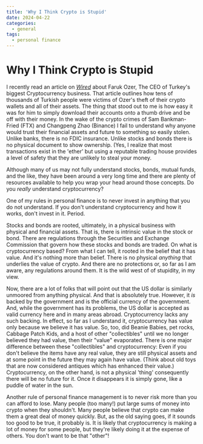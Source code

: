 ```yaml
---
title: 'Why I Think Crypto is Stupid'
date: 2024-04-22
categories:
  - general
tags:
  - personal finance
---
```

# Why I Think Crypto is Stupid

I recently read an article on [*Wired*](https://www.wired.com/story/faruk-ozer-turkey-crypto-fraud/) about Faruk  Ozer, The CEO of Turkey's biggest Cryptocurrency business.  That article outlines how tens of thousands of Turkish people were victims of Ozer's theft of their crypto wallets and all of their assets.  The thing that stood out to me is how easy it was for him to simply download their accounts onto a thumb drive and be off with their money.   In the wake of the crypto crimes of Sam Bankman-Fried (FTX) and Changpeng<!-- more --> Zhao (Binance) I fail to understand why anyone would trust their financial assets and future to something so easily stolen.  Unlike banks, there is no FDIC insurance. Unlike stocks and bonds there is no physical document to show ownership. (Yes, I realize that most transactions exist in the 'ether' but using a reputable trading house provides a level of safety that they are unlikely to steal your money. 

Although many of us may not fully understand stocks, bonds, mutual funds, and the like, they have been around a very long time and there are plenty of resources available to help you wrap your head around those concepts.  Do you *really* understand cryptocurrency? 

One of my rules in personal finance is to never invest in anything that you do not understand.  If you don't understand cryptocurrency and how it works, don't invest in it. Period.

Stocks and bonds are rooted, ultimately, in a physical business with physical and financial assets.  That is, there is intrinsic value in the stock or bond. There are regulations through the Securities and Exchange Commission that govern how these stocks and bonds are traded.  On what is cryptocurrency based? From what I can tell, it rooted in the belief that it has value.  And it's nothing more than belief.  There is no physical *anything* that underlies the value of crypto. And there are no protections or, so far as I am aware, any regulations around them. It is the wild west of of stupidity, in my view.  

Now, there are a lot of folks that will point out that the US dollar is similarly unmoored from anything physical. And that is absolutely true. However, it *is* backed by the government and is the official currency of the government. And, while the government has its problems, the US dollar is accepted as valid currency here and in many areas abroad. Cryptocurrency lacks any such backing.  In effect, so far as I understand it, cryptocurrency has value only because we believe it has value.  So, too, did Beanie Babies, pet rocks, Cabbage Patch Kids, and a host of other "collectibles" until we no longer believed they had value, then their "value" evaporated.   There is one major difference between these "collectibles" and cryptocurrency: Even if you don't believe the items have any real value, they are still physical assets and at some point in the future they may again have value. (Think about old toys that are now considered antiques which has enhanced their value.) Cryptocurrency, on the other hand, is not a physical 'thing' consequently there will be no future for it. Once it disappears it is simply gone, like a puddle of water in the sun.

Another rule of personal finance management is to never risk more than you can afford to lose.  Many people (too many!) put large sums of money into crypto when they shouldn't.  Many people believe that crypto can make them a great deal of money quickly.  But, as the old saying goes, if it sounds too good to be true, it probably is.  It is likely that cryptocurrency is making a lot of money for some people, but they're likely doing it at the expense of others.  You don't want to be that "other"!
